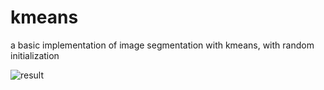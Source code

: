 # kmeans
a basic implementation of image segmentation with kmeans, with random initialization

<img src="img/figure-1.pgn" alt="result">
